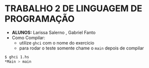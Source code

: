 # TRABALHO 2 DE LINGUAGEM DE PROGRAMAÇÃO

* **ALUNOS:** Larissa Salerno , Gabriel Fanto
* Como Compilar: 
	* utilize `ghci` com o nome do exercicio
	* para rodar o teste somente chame o `main` depois de compilar

```sh
$ ghci 1.hs
*Main > main
```

